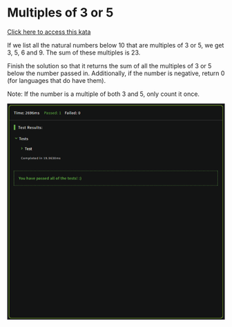 # Multiples of 3 or 5

[Click here to access this kata](https://www.codewars.com/kata/514b92a657cdc65150000006)

If we list all the natural numbers below 10 that are multiples of 3 or 5, we get 3, 5, 6 and 9. The sum of these multiples is 23.

Finish the solution so that it returns the sum of all the multiples of 3 or 5 below the number passed in. Additionally, if the number is negative, return 0 (for languages that do have them).

Note: If the number is a multiple of both 3 and 5, only count it once.
<br>

![Tests](./Tests/TestResults.png)

